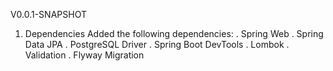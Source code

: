 V0.0.1-SNAPSHOT

1) Dependencies
Added the following dependencies:
. Spring Web
. Spring Data JPA
. PostgreSQL Driver
. Spring Boot DevTools
. Lombok
. Validation
. Flyway Migration